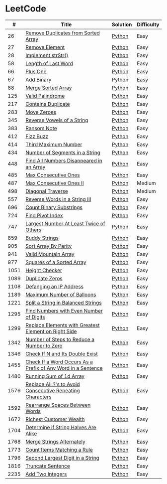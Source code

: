   LeetCode
========

| #    | Title                                                                                                                                                       | Solution                                                                                                                    | Difficulty |
|------|-------------------------------------------------------------------------------------------------------------------------------------------------------------|-----------------------------------------------------------------------------------------------------------------------------|------------|
| 26   | [Remove Duplicates from Sorted Array](https://leetcode.com/problems/remove-duplicates-from-sorted-array/)                                                   | [Python](./leetcode/26.%20Remove%20Duplicates%20from%20Sorted%20Array/main.py)                                              | Easy       |
| 27   | [Remove Element](https://leetcode.com/problems/remove-element/)                                                                                             | [Python](./leetcode/27.%20Remove%20Element/main.py)                                                                         | Easy       |
| 28   | [Implement strStr()](https://leetcode.com/problems/implement-strstr/)                                                                                       | [Python](./leetcode/28.%20Implement%20strStr()/main.py)                                                                     | Easy       |
| 58   | [Length of Last Word](https://leetcode.com/problems/length-of-last-word/)                                                                                   | [Python](./leetcode/58.%20Length%20of%20Last%20Word/main.py)                                                                | Easy       |
| 66   | [Plus One](https://leetcode.com/problems/plus-one/)                                                                                                         | [Python](./leetcode/66.%20Plus%20One/main.py)                                                                               | Easy       |
| 67   | [Add Binary](https://leetcode.com/problems/add-binary/)                                                                                                     | [Python](./leetcode/67.%20Add%20Binary/main.py)                                                                             | Easy       |
| 88   | [Merge Sorted Array](https://leetcode.com/problems/merge-sorted-array/)                                                                                     | [Python](./leetcode/88.%20Merge%20Sorted%20Array/main.py)                                                                   | Easy       |
| 125  | [Valid Palindrome](https://leetcode.com/problems/valid-palindrome/)                                                                                         | [Python](./leetcode/125.%20Valid%20Palindrome/main.py)                                                                      | Easy       |
| 217  | [Contains Duplicate](https://leetcode.com/problems/contains-duplicate/)                                                                                     | [Python](./leetcode/217.%20Contains%20Duplicate/main.py)                                                                    | Easy       |
| 283  | [Move Zeroes](https://leetcode.com/problems/move-zeroes/)                                                                                                   | [Python](./leetcode/283.%20Move%20Zeroes/main.py)                                                                           | Easy       |
| 345  | [Reverse Vowels of a String](https://leetcode.com/problems/reverse-vowels-of-a-string/)                                                                     | [Python](./leetcode/345.%20Reverse%20Vowels%20of%20a%20String/main.py)                                                      | Easy       |
| 383  | [Ransom Note](https://leetcode.com/problems/ransom-note/)                                                                                                   | [Python](./leetcode/383.%20Ransom%20Note/main.py)                                                                           | Easy       |
| 412  | [Fizz Buzz](https://leetcode.com/problems/fizz-buzz/)                                                                                                       | [Python](./leetcode/412.%20Fizz%20Buzz/main.py)                                                                             | Easy       |
| 414  | [Third Maximum Number](https://leetcode.com/problems/third-maximum-number/)                                                                                 | [Python](./leetcode/414.%20Third%20Maximum%20Number/main.py)                                                                | Easy       |
| 434  | [Number of Segments in a String](https://leetcode.com/problems/number-of-segments-in-a-string/)                                                             | [Python](./leetcode/434.%20Number%20of%20Segments%20in%20a%20String/main.py)                                                | Easy       |
| 448  | [Find All Numbers Disappeared in an Array](https://leetcode.com/problems/find-all-numbers-disappeared-in-an-array/)                                         | [Python](./leetcode/448.%20Find%20All%20Numbers%20Disappeared%20in%20an%20Array/main.py)                                    | Easy       |
| 485  | [Max Consecutive Ones](https://leetcode.com/problems/max-consecutive-ones/)                                                                                 | [Python](./leetcode/485.%20Max%20Consecutive%20Ones/main.py)                                                                | Easy       |
| 487  | [Max Consecutive Ones II](https://leetcode.com/problems/max-consecutive-ones-ii/)                                                                           | [Python](./leetcode/487.%20Max%20Consecutive%20Ones%20II/main.py)                                                           | Medium     |
| 498  | [Diagonal Traverse](https://leetcode.com/problems/diagonal-traverse/)                                                                                       | [Python](./leetcode/498.%20Diagonal%20Traverse/main.py)                                                                     | Medium     |
| 557  | [Reverse Words in a String III](https://leetcode.com/problems/reverse-words-in-a-string-iii/)                                                               | [Python](./leetcode/557.%20Reverse%20Words%20in%20a%20String%20III/main.py)                                                 | Easy       |
| 696  | [Count Binary Substrings](https://leetcode.com/problems/count-binary-substrings/)                                                                           | [Python](./leetcode/696.%20Count%20Binary%20Substrings/main.py)                                                             | Easy       |
| 724  | [Find Pivot Index](https://leetcode.com/problems/find-pivot-index/)                                                                                         | [Python](./leetcode/724.%20Find%20Pivot%20Index/main.py)                                                                    | Easy       |
| 747  | [Largest Number At Least Twice of Others](https://leetcode.com/problems/largest-number-at-least-twice-of-others/)                                           | [Python](./leetcode/747.%20Largest%20Number%20At%20Least%20Twice%20of%20Others/main.py)                                     | Easy       |
| 859  | [Buddy Strings](https://leetcode.com/problems/buddy-strings/)                                                                                               | [Python](./leetcode/859.%20Buddy%20Strings/main.py)                                                                         | Easy       |
| 905  | [Sort Array By Parity](https://leetcode.com/problems/sort-array-by-parity/)                                                                                 | [Python](./leetcode/905.%20Sort%20Array%20By%20Parity/main.py)                                                              | Easy       |
| 941  | [Valid Mountain Array](https://leetcode.com/problems/valid-mountain-array/)                                                                                 | [Python](./leetcode/941.%20Valid%20Mountain%20Array/main.py)                                                                | Easy       |
| 977  | [Squares of a Sorted Array](https://leetcode.com/problems/squares-of-a-sorted-array/)                                                                       | [Python](./leetcode/977.%20Squares%20of%20a%20Sorted%20Array/main.py)                                                       | Easy       |
| 1051 | [Height Checker](https://leetcode.com/problems/height-checker/)                                                                                             | [Python](./leetcode/1051.%20Height%20Checker/main.py)                                                                       | Easy       |
| 1089 | [Duplicate Zeros](https://leetcode.com/problems/duplicate-zeros/)                                                                                           | [Python](./leetcode/1089.%20Duplicate%20Zeros/main.py)                                                                      | Easy       |
| 1108 | [Defanging an IP Address](https://leetcode.com/problems/defanging-an-ip-address/)                                                                           | [Python](./leetcode/1108.%20Defanging%20an%20IP%20Address/main.py)                                                          | Easy       |
| 1189 | [Maximum Number of Balloons](https://leetcode.com/problems/maximum-number-of-balloons/)                                                                     | [Python](./leetcode/1189.%20Maximum%20Number%20of%20Balloons/main.py)                                                       | Easy       |
| 1221 | [Split a String in Balanced Strings](https://leetcode.com/problems/split-a-string-in-balanced-strings/)                                                     | [Python](./leetcode/1221.%20Split%20a%20String%20in%20Balanced%20Strings/main.py)                                           | Easy       |
| 1295 | [Find Numbers with Even Number of Digits](https://leetcode.com/problems/find-numbers-with-even-number-of-digits/)                                           | [Python](./leetcode/1295.%20Find%20Numbers%20with%20Even%20Number%20of%20Digits/main.py)                                    | Easy       |
| 1299 | [Replace Elements with Greatest Element on Right Side](https://leetcode.com/problems/replace-elements-with-greatest-element-on-right-side/)                 | [Python](./leetcode/1299.%20Replace%20Elements%20with%20Greatest%20Element%20on%20Right%20Side/main.py)                     | Easy       |
| 1342 | [Number of Steps to Reduce a Number to Zero](https://leetcode.com/problems/number-of-steps-to-reduce-a-number-to-zero/)                                     | [Python](./leetcode/1342.%20Number%20of%20Steps%20to%20Reduce%20a%20Number%20to%20Zero/main.py)                             | Easy       |
| 1346 | [Check If N and Its Double Exist](https://leetcode.com/problems/check-if-n-and-its-double-exist/)                                                           | [Python](./leetcode/1346.%20Check%20If%20N%20and%20Its%20Double%20Exist/main.py)                                            | Easy       |
| 1455 | [Check If a Word Occurs As a Prefix of Any Word in a Sentence](https://leetcode.com/problems/check-if-a-word-occurs-as-a-prefix-of-any-word-in-a-sentence/) | [Python](./leetcode/1455.%20Check%20If%20a%20Word%20Occurs%20As%20a%20Prefix%20of%20Any%20Word%20in%20a%20Sentence/main.py) | Easy       |
| 1480 | [Running Sum of 1d Array](https://leetcode.com/problems/running-sum-of-1d-array)                                                                            | [Python](./leetcode/1480.%20Running%20Sum%20of%201d%20Array/main.py)                                                        | Easy       |
| 1576 | [Replace All ?'s to Avoid Consecutive Repeating Characters](https://leetcode.com/problems/replace-all-s-to-avoid-consecutive-repeating-characters/)         | [Python](./leetcode/1576.%20Replace%20All%20%3F's%20to%20Avoid%20Consecutive%20Repeating%20Characters/main.py)              | Easy       |
| 1592 | [Rearrange Spaces Between Words](https://leetcode.com/problems/rearrange-spaces-between-words/)                                                             | [Python](./leetcode/1592.%20Rearrange%20Spaces%20Between%20Words/main.py)                                                   | Easy       |
| 1672 | [Richest Customer Wealth](https://leetcode.com/problems/richest-customer-wealth)                                                                            | [Python](./leetcode/1672.%20Richest%20Customer%20Wealth/main.py)                                                            | Easy       |
| 1704 | [Determine if String Halves Are Alike](https://leetcode.com/problems/determine-if-string-halves-are-alike/)                                                 | [Python](./leetcode/1704.%20Determine%20if%20String%20Halves%20Are%20Alike/main.py)                                         | Easy       |
| 1768 | [Merge Strings Alternately](https://leetcode.com/problems/merge-strings-alternately/)                                                                       | [Python](./leetcode/1768.%20Merge%20Strings%20Alternately/main.py)                                                          | Easy       |
| 1773 | [Count Items Matching a Rule](https://leetcode.com/problems/count-items-matching-a-rule/)                                                                   | [Python](./leetcode/1773.%20Count%20Items%20Matching%20a%20Rule/main.py)                                                    | Easy       |
| 1796 | [Second Largest Digit in a String](https://leetcode.com/problems/second-largest-digit-in-a-string/)                                                         | [Python](./leetcode/1796.%20Second%20Largest%20Digit%20in%20a%20String/main.py)                                             | Easy       |
| 1816 | [Truncate Sentence](https://leetcode.com/problems/truncate-sentence/)                                                                                       | [Python](./leetcode/1816.%20Truncate%20Sentence/main.py)                                                                    | Easy       |
| 2235 | [Add Two Integers](https://leetcode.com/problems/add-two-integers/)                                                                                         | [Python](./leetcode/2235.%20Add%20Two%20Integers/main.py)                                                                   | Easy       |
